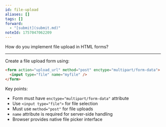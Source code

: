 ```yaml
---
id: file-upload
aliases: []
tags: []
forward:
  - "[submit](submit.md)"
noteId: 1757047062209
---
```


How do you implement file upload in HTML forms?

---

Create a file upload form using:

```html
<form action="upload_url" method="post" enctype="multipart/form-data">
  <input type="file" name="myfile" />
</form>
```

Key points:

- Form must have `enctype="multipart/form-data"` attribute
- Use `<input type="file">` for file selection
- Must use `method="post"` for file uploads
- `name` attribute is required for server-side handling
- Browser provides native file picker interface
